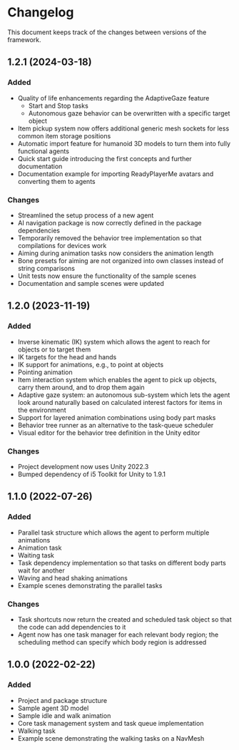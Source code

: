 # Changelog

This document keeps track of the changes between versions of the framework.

## 1.2.1 (2024-03-18)

### Added
- Quality of life enhancements regarding the AdaptiveGaze feature
	- Start and Stop tasks
	- Autonomous gaze behavior can be overwritten with a specific target object
- Item pickup system now offers additional generic mesh sockets for less common item storage positions
- Automatic import feature for humanoid 3D models to turn them into fully functional agents
- Quick start guide introducing the first concepts and further documentation
- Documentation example for importing ReadyPlayerMe avatars and converting them to agents

### Changes
- Streamlined the setup process of a new agent
- AI navigation package is now correctly defined in the package dependencies
- Temporarily removed the behavior tree implementation so that compilations for devices work
- Aiming during animation tasks now considers the animation length
- Bone presets for aiming are not organized into own classes instead of string comparisons
- Unit tests now ensure the functionality of the sample scenes
- Documentation and sample scenes were updated

## 1.2.0 (2023-11-19)

### Added
- Inverse kinematic (IK) system which allows the agent to reach for objects or to target them
- IK targets for the head and hands
- IK support for animations, e.g., to point at objects
- Pointing animation
- Item interaction system which enables the agent to pick up objects, carry them around, and to drop them again
- Adaptive gaze system: an autonomous sub-system which lets the agent look around naturally based on calculated interest factors for items in the environment
- Support for layered animation combinations using body part masks
- Behavior tree runner as an alternative to the task-queue scheduler
- Visual editor for the behavior tree definition in the Unity editor

### Changes
- Project development now uses Unity 2022.3
- Bumped dependency of i5 Toolkit for Unity to 1.9.1

## 1.1.0 (2022-07-26)

### Added
- Parallel task structure which allows the agent to perform multiple animations
- Animation task
- Waiting task
- Task dependency implementation so that tasks on different body parts wait for another
- Waving and head shaking animations
- Example scenes demonstrating the parallel tasks

### Changes
- Task shortcuts now return the created and scheduled task object so that the code can add dependencies to it
- Agent now has one task manager for each relevant body region; the scheduling method can specify which body region is addressed

## 1.0.0 (2022-02-22)

### Added
- Project and package structure
- Sample agent 3D model
- Sample idle and walk animation
- Core task management system and task queue implementation
- Walking task
- Example scene demonstrating the walking tasks on a NavMesh
